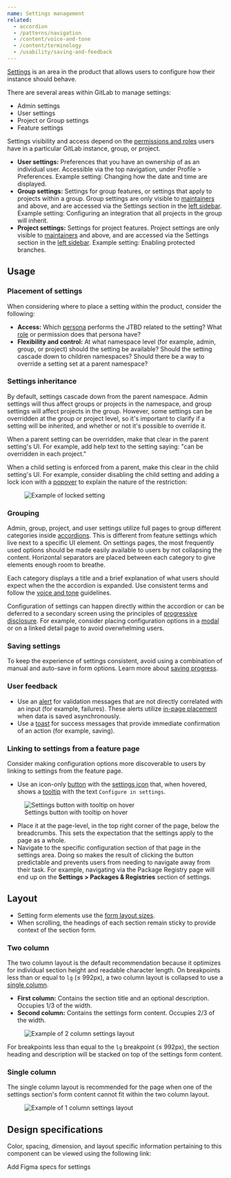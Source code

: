 ```yaml
---
name: Settings management
related:
  - accordion
  - /patterns/navigation
  - /content/voice-and-tone
  - /content/terminology
  - /usability/saving-and-feedback
---
```


[Settings](/content/terminology#settings--configuration) is an area in the product that allows users to configure how their instance should behave.

There are several areas within GitLab to manage settings:

- Admin settings
- User settings
- Project or Group settings
- Feature settings

Settings visibility and access depend on the [permissions and roles](https://docs.gitlab.com/ee/user/permissions.html) users have in a particular GitLab instance, group, or project.

- **User settings:** Preferences that you have an ownership of as an individual user. Accessible via the top navigation, under Profile > Preferences. Example setting: Changing how the date and time are displayed.
- **Group settings:** Settings for group features, or settings that apply to projects within a group. Group settings are only visible to [maintainers](https://docs.gitlab.com/ee/user/permissions.html) and above, and are accessed via the Settings section in the [left sidebar](/patterns/navigation#left-sidebar). Example setting: Configuring an integration that all projects in the group will inherit.
- **Project settings:** Settings for project features. Project settings are only visible to [maintainers](https://docs.gitlab.com/ee/user/permissions.html) and above, and are accessed via the Settings section in the [left sidebar](/patterns/navigation#left-sidebar). Example setting: Enabling protected branches.

## Usage

### Placement of settings

When considering where to place a setting within the product, consider the following:

- **Access:** Which [persona](https://about.gitlab.com/handbook/product/personas/) performs the JTBD related to the setting? What [role](https://docs.gitlab.com/ee/user/permissions.html) or permission does that persona have?
- **Flexibility and control:** At what namespace level (for example, admin, group, or project) should the setting be available? Should the setting cascade down to children namespaces? Should there be a way to override a setting set at a parent namespace?

### Settings inheritance

By default, settings cascade down from the parent namespace. Admin settings will thus affect groups or projects in the namespace, and group settings will affect projects in the group. However, some settings can be overridden at the group or project level, so it's important to clarify if a setting will be inherited, and whether or not it's possible to override it.

When a parent setting can be overridden, make that clear in the parent setting's UI. For example, add help text to the setting saying: "can be overridden in each project."

When a child setting is enforced from a parent, make this clear in the child setting's UI. For example, consider disabling the child setting and adding a lock icon with a [popover](/components/popover) to explain the nature of the restriction:

<figure class="figure" role="figure" aria-label="Example of locked setting"><img class="figure-img" src="/img/locked-setting-example.png" alt="Example of locked setting" role="img" /><figcaption class="figure-caption"></figcaption></figure>

### Grouping

Admin, group, project, and user settings utilize full pages to group different categories inside [accordions](/components/accordion). This is different from feature settings which live next to a specific UI element. On settings pages, the most frequently used options should be made easily available to users by not collapsing the content. Horizontal separators are placed between each category to give elements enough room to breathe.

Each category displays a title and a brief explanation of what users should expect when the the accordion is expanded. Use consistent terms and follow the [voice and tone](/content/voice-and-tone) guidelines.

Configuration of settings can happen directly within the accordion or can be deferred to a secondary screen using the principles of [progressive disclosure](/usability/progressive-disclosure). For example, consider placing configuration options in a [modal](/components/modal) or on a linked detail page to avoid overwhelming users. 

### Saving settings

To keep the experience of settings consistent, avoid using a combination of manual and auto-save in form options. Learn more about [saving progress](/usability/saving-and-feedback#saving-progress).

### User feedback

- Use an [alert](/components/alert) for validation messages that are not directly correlated with an input (for example, failures). These alerts utilize [in-page placement](/components/alert#placement) when data is saved asynchronously.
- Use a [toast](/components/toast) for success messages that provide immediate confirmation of an action (for example, saving).

### Linking to settings from a feature page

Consider making configuration options more discoverable to users by linking to settings from the feature page.

- Use an icon-only [button](/components/button) with the [settings icon](http://gitlab-org.gitlab.io/gitlab-svgs/?q=settings) that, when hovered, shows a [tooltip](/components/tooltip) with the text `Configure in settings`.

<figure class="figure" role="figure" aria-label="Settings button with tooltip on hover">
  <img class="figure-img" src="/img/settings-hover.svg" alt="Settings button with tooltip on hover" role="img" />
  <figcaption class="figure-caption">Settings button with tooltip on hover</figcaption>
</figure>

- Place it at the page-level, in the top right corner of the page, below the breadcrumbs. This sets the expectation that the settings apply to the page as a whole.
- Navigate to the specific configuration section of that page in the settings area. Doing so makes the result of clicking the button predictable and prevents users from needing to navigate away from their task. For example, navigating via the Package Registry page will end up on the **Settings > Packages & Registries** section of settings.

## Layout

- Setting form elements use the [form layout sizes](/patterns/forms#layout).
- When scrolling, the headings of each section remain sticky to provide context of the section form.

### Two column

The two column layout is the default recommendation because it optimizes for individual section height and readable character length. On breakpoints less than or equal to `lg` (≤ 992px), a two column layout is collapsed to use a [single column](#single-column).

* **First column:** Contains the section title and an optional description. Occupies 1/3 of the width. 
* **Second column:** Contains the settings form content. Occupies 2/3 of the width.

<figure class="figure" role="figure" aria-label="Example of 2 column settings layout"><img class="figure-img" src="/img/settings-2-column.png" alt="Example of 2 column settings layout" role="img" /><figcaption class="figure-caption"></figcaption></figure>

For breakpoints less than equal to the `lg` breakpoint (≤ 992px), the section heading and description will be stacked on top of the settings form content.

### Single column

The single column layout is recommended for the page when one of the settings section's form content cannot fit within the two column layout. 

<figure class="figure" role="figure" aria-label="Example of 1 column settings layout"><img class="figure-img" src="/img/settings-1-column.png" alt="Example of 1 column settings layout" role="img" /><figcaption class="figure-caption"></figcaption></figure>

## Design specifications

Color, spacing, dimension, and layout specific information pertaining to this component can be viewed using the following link:

<todo>Add Figma specs for settings</todo>
